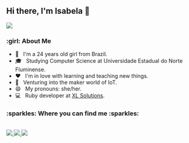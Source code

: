 <h2> Hi there, I'm Isabela 👋 </h2>

![](https://komarev.com/ghpvc/?username=isacoper)

<h3> :girl: About Me </h3>

- :nail_care: &nbsp; I'm a 24 years old girl from Brazil.
- 🎓 &nbsp; Studying Computer Science at Universidade Estadual do Norte Fluminense.
- :hearts: &nbsp; I'm in love with learning and teaching new things.
- :wrench: &nbsp; Venturing into the maker world of IoT.
- 😄 &nbsp; My pronouns: she/her.
- :computer: &nbsp; Ruby developer at [XL Solutions](https://xl.solutions/).

<h3> :sparkles: Where you can find me :sparkles: </h3>

<p><br/>
  <a href="https://www.linkedin.com/in/isacoper/">
    <img src="https://img.shields.io/badge/linkedin-isabela-blue">
  </a>
  
  <a href="https://www.instagram.com/isacoper/">
    <img src="https://img.shields.io/badge/instagram-isacoper-blue">
  </a>
  
  <a href="https://www.twitter.com/bellamortt/">
    <img src="https://img.shields.io/badge/twitter-bellamortt-blue">
  </a>
</p>
